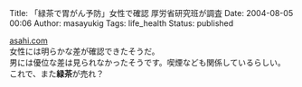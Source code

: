 Title: 「緑茶で胃がん予防」女性で確認 厚労省研究班が調査
Date: 2004-08-05 00:06
Author: masayukig
Tags: life_health
Status: published

[asahi.com](http://www.asahi.com/science/update/0804/001.html?2004)  
女性には明らかな差が確認できたそうだ。  
男には優位な差は見られなかったそうです。喫煙なども関係しているらしい。  
これで、また**緑茶**が売れ？
